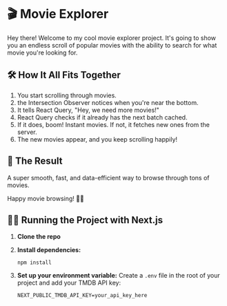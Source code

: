 # 🎬 Movie Explorer

Hey there! Welcome to my cool movie explorer project. It's going to show you an endless scroll of popular movies with the ability to search for what movie you're looking for.

## 🛠 How It All Fits Together

1. You start scrolling through movies.
2. the Intersection Observer notices when you're near the bottom.
3. It tells React Query, "Hey, we need more movies!"
4. React Query checks if it already has the next batch cached.
5. If it does, boom! Instant movies. If not, it fetches new ones from the server.
6. The new movies appear, and you keep scrolling happily!

## 🎉 The Result

A super smooth, fast, and data-efficient way to browse through tons of movies.

Happy movie browsing! 🍿✨

## 🏃‍♂️ Running the Project with Next.js

1. **Clone the repo**
  
2. **Install dependencies:**
   ```
   npm install
   ```

3. **Set up your environment variable:**
   Create a `.env` file in the root of your project and add your TMDB API key:
   ```
   NEXT_PUBLIC_TMDB_API_KEY=your_api_key_here
   ```
